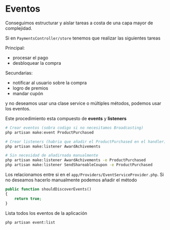 # Eventos

Conseguimos estructurar y aislar tareas a costa de una capa mayor de complejidad.

Si en `PaymentsController/store` tenemos que realizar las siguientes tareas

Principal:
 - procesar el pago
 - desbloquear la compra

Secundarias:
 - notificar al usuario sobre la compra
 - logro de premios
 - mandar cupón

y no deseamos usar una clase service o múltiples métodos, podemos usar los eventos.

Este procedimiento esta compuesto de **events** y **listeners**

```sh
# Crear eventos (sobra codigo si no necesitamos Broadcasting)
php artisan make:event ProductPurchased

# Crear listeners (habria que añadir el ProductPurchased en el handler)
php artisan make:listener AwardAchivements

# Sin necesidad de añadirnada manualmente
php artisan make:listener AwardAchivements -e ProductPurchased
php artisan make:listener SendShareableCoupon -e ProductPurchased
```

Los relacionamos entre si en el `app/Providers/EventServiceProvider.php`. Si no deseamos hacerlo manualmente podemos añadir el método
```php
public function shouldDiscoverEvents()
{
    return true;
}
```

Lista todos los eventos de la aplicación
```sh
php artisan event:list
```
